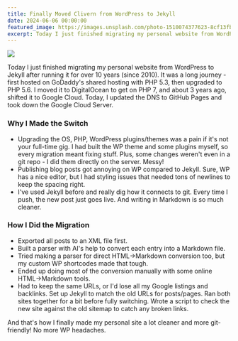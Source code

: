 ```yaml
---
title: Finally Moved Clivern from WordPress to Jekyll
date: 2024-06-06 00:00:00
featured_image: https://images.unsplash.com/photo-1510074377623-8cf13fb86c08?q=75&fm=jpg&w=1000&fit=max
excerpt: Today I just finished migrating my personal website from WordPress to Jekyll after running it for over 10 years (since 2010). It was a long journey - first hosted on GoDaddy's shared hosting with PHP 5.3, then upgraded to PHP 5.6. I moved it to DigitalOcean to get on PHP 7, and about 3 years ago, shifted it to Google Cloud. Today, I updated the DNS to GitHub Pages and took down the Google Cloud Server.
---
```


![](https://images.unsplash.com/photo-1510074377623-8cf13fb86c08?q=75&fm=jpg&w=1000&fit=max)

Today I just finished migrating my personal website from WordPress to Jekyll after running it for over 10 years (since 2010). It was a long journey - first hosted on GoDaddy's shared hosting with PHP 5.3, then upgraded to PHP 5.6. I moved it to DigitalOcean to get on PHP 7, and about 3 years ago, shifted it to Google Cloud. Today, I updated the DNS to GitHub Pages and took down the Google Cloud Server.

### Why I Made the Switch

- Upgrading the OS, PHP, WordPress plugins/themes was a pain if it's not your full-time gig. I had built the WP theme and some plugins myself, so every migration meant fixing stuff. Plus, some changes weren't even in a git repo - I did them directly on the server. Messy!
- Publishing blog posts got annoying on WP compared to Jekyll. Sure, WP has a nice editor, but I had styling issues that needed tons of newlines to keep the spacing right.
- I've used Jekyll before and really dig how it connects to git. Every time I push, the new post just goes live. And writing in Markdown is so much cleaner.


### How I Did the Migration

- Exported all posts to an XML file first.
- Built a parser with AI's help to convert each entry into a Markdown file.
- Tried making a parser for direct HTML->Markdown conversion too, but my custom WP shortcodes made that tough.
- Ended up doing most of the conversion manually with some online HTML->Markdown tools.
- Had to keep the same URLs, or I'd lose all my Google listings and backlinks. Set up Jekyll to match the old URLs for posts/pages. Ran both sites together for a bit before fully switching. Wrote a script to check the new site against the old sitemap to catch any broken links.


And that's how I finally made my personal site a lot cleaner and more git-friendly! No more WP headaches.
